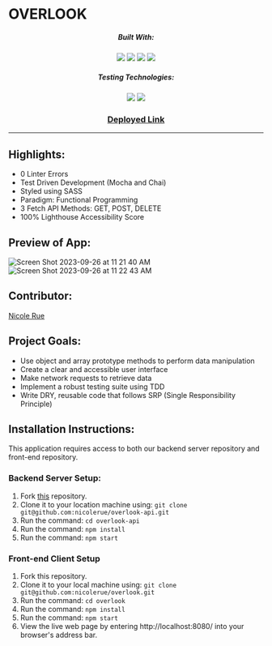 
# OVERLOOK  
<div align="center">
  
##### Built With:
  <img src="https://img.shields.io/badge/JavaScript-323330?style=for-the-badge&logo=javascript&logoColor=F7DF1E" /> <img src="https://img.shields.io/badge/Sass-CC6699?style=for-the-badge&logo=sass&logoColor=white" /> <img src="https://img.shields.io/badge/CSS3-1572B6?style=for-the-badge&logo=css3&logoColor=white" /> <img src="https://img.shields.io/badge/HTML5-E34F26?style=for-the-badge&logo=html5&logoColor=white" /> 

##### Testing Technologies:
  <img src="https://img.shields.io/badge/-mocha-%238D6748?style=for-the-badge&logo=mocha&logoColor=white" /> <img src="https://img.shields.io/badge/chai-A30701?style=for-the-badge&logo=chai&logoColor=white" />

### [Deployed Link](https://https://nicolerue.github.io/overlook/)



</div>

  -----
## Highlights:
- 0 Linter Errors
- Test Driven Development (Mocha and Chai)
- Styled using SASS
- Paradigm: Functional Programming
- 3 Fetch API Methods: GET, POST, DELETE
- 100% Lighthouse Accessibility Score
  

## Preview of App:
![Screen Shot 2023-09-26 at 11 21 40 AM](https://github.com/nicolerue/overlook/assets/124186166/4c098feb-1e1d-4669-956a-bfab6235d8ec)
![Screen Shot 2023-09-26 at 11 22 43 AM](https://github.com/nicolerue/overlook/assets/124186166/bdc3518b-af97-42fd-add0-9fc61d1788a7)



## Contributor:

[Nicole Rue](https://github.com/nicolerue)

## Project Goals:
- Use object and array prototype methods to perform data manipulation
- Create a clear and accessible user interface
- Make network requests to retrieve data
- Implement a robust testing suite using TDD
- Write DRY, reusable code that follows SRP (Single Responsibility Principle)

## Installation Instructions:
This application requires access to both our backend server repository and front-end repository.

### Backend Server Setup:
1. Fork [this](https://github.com/nicolerue/overlook-api) repository.
2. Clone it to your location machine using: `git clone git@github.com:nicolerue/overlook-api.git`
3. Run the command: `cd overlook-api`
4. Run the command: `npm install`
5. Run the command: `npm start`

### Front-end Client Setup 
1. Fork this repository.
2. Clone it to your local machine using: `git clone git@github.com:nicolerue/overlook.git`
3. Run the command: `cd overlook`
4. Run the command: `npm install`
5. Run the command: `npm start`
6. View the live web page by entering http://localhost:8080/ into your browser's address bar.

